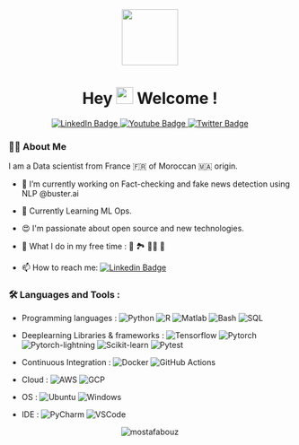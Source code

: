 <div id="header" align="center">
  <img src="https://media0.giphy.com/media/jdPMeyv9rn0hZHh8n9/giphy.gif" width="100"/>
  </a>
  <h1>
  Hey  
  <img src="https://media.giphy.com/media/hvRJCLFzcasrR4ia7z/giphy.gif" width="30px"/>
  Welcome !
  </h1>
</div>

<div id="badges" align="center">
  <a href="https://www.linkedin.com/in/mostafa-bouziane-49732b11b/">
    <img src="https://img.shields.io/badge/LinkedIn-blue?style=for-the-badge&logo=linkedin&logoColor=white" alt="LinkedIn Badge"/>
  </a>
  <a href="https://scholar.google.com/citations?user=0v_e7q8AAAAJ&hl=fr">
    <img src="https://img.shields.io/badge/Google-scholar?style=for-the-badge&logo=youtube&logoColor=white" alt="Youtube Badge"/>
  </a>
  <a href="https://twitter.com/MostafaBouzian2">
    <img src="https://img.shields.io/badge/Twitter-blue?style=for-the-badge&logo=twitter&logoColor=white" alt="Twitter Badge"/>
  </a>
</div>
<div id="badges" align="center">
  <img src="https://komarev.com/ghpvc/?username=mostafabouz&style=flat-square&color=blue" alt=""/>
  </div>

### 👨‍🔬 About Me
I am a Data scientist from France 🇫🇷 of Moroccan 🇲🇦 origin.

- :telescope: I’m currently working on Fact-checking and fake news detection using NLP @buster.ai

- :seedling: Currently Learning ML Ops.

- :heart_eyes: I'm passionate about open source and new technologies.

- 🥤 What I do in my free time : 🎵 🏞️ 🧑‍💻 💪

- :mailbox: How to reach me: [![Linkedin Badge](https://img.shields.io/badge/-Mostafa-blue?style=flat&logo=Linkedin&logoColor=white)](https://www.linkedin.com/in/mostafa-bouziane-49732b11b/)

### :hammer_and_wrench: Languages and Tools :

- Programming languages : 
![Python](https://img.shields.io/badge/Python-3776AB?style=flat&logo=python&logoColor=white)
![R](https://img.shields.io/badge/R-A8A4A3?style=flat&logo=r&logoColor=white)
![Matlab](https://img.shields.io/badge/matlab-%20-brightgreen?style=flat&logo=matlab&logoColor=white)
![Bash](https://img.shields.io/badge/Bash-121011?style=flat&logo=gnu-bash&logoColor=white)
![SQL](https://img.shields.io/badge/SQL-4479A1?style=flat&logo=mysql&logoColor=white)

- Deeplearning Libraries & frameworks : 
![Tensorflow](https://img.shields.io/badge/TensorFlow-FF6F00?style=flat&logo=tensorflow&logoColor=white)
![Pytorch](https://img.shields.io/badge/PyTorch-EE4C2C?style=flat&logo=pytorch&logoColor=white)
![Pytorch-lightning](https://img.shields.io/badge/pytorch--lightning-%20-blue?style=flat&logo=pytorch_lightning&logoColor=white)
![Scikit-learn](https://img.shields.io/badge/scikit_learn-F7931E?style=flat&logo=scikit-learn&logoColor=white)
![Pytest](https://img.shields.io/badge/Pytest-0A9EDC?style=flat&logo=pytest&logoColor=white)
- Continuous Integration :
![Docker](https://img.shields.io/badge/Docker-%20-blue?style=flat&logo=docker&logoColor=white)
![GitHub Actions](https://img.shields.io/badge/Github_Actions-2088FF?style=flat&logo=githubactions&logoColor=white)
- Cloud : 
![AWS](https://img.shields.io/badge/AWS-232F3E?style=flat&logo=amazonaws&logoColor=white)
![GCP](https://img.shields.io/badge/Google_Cloud-4285F4?style=flat&logo=googlecloud&logoColor=white)
- OS : 
![Ubuntu](https://img.shields.io/badge/Ubuntu-E95420?style=flat&logo=ubuntu&logoColor=white)
![Windows](https://img.shields.io/badge/Windows-0078D6?style=flat&logo=windows&logoColor=white)
- IDE :
![PyCharm](https://img.shields.io/badge/PyCharm-000000?style=flat&logo=pycharm&logoColor=white)
![VSCode](https://img.shields.io/badge/VSCode-%20-lightgrey?style=flat&logo=vscodium&logoColor=white)

<div align="center">
<img align="center" src="https://github-readme-stats.vercel.app/api?username=mostafabouz&count_private=true&show_icons=true&locale=en" alt="mostafabouz" />  
</div>
